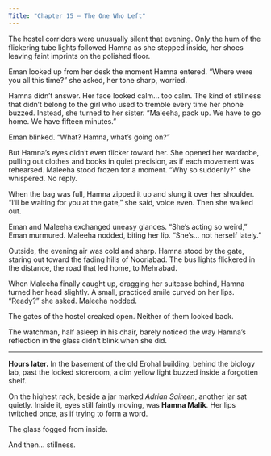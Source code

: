 ```yaml
---
Title: "Chapter 15 — The One Who Left"
---
```


The hostel corridors were unusually silent that evening. Only the hum of the flickering tube lights followed Hamna as she stepped inside, her shoes leaving faint imprints on the polished floor.

Eman looked up from her desk the moment Hamna entered.
“Where were you all this time?” she asked, her tone sharp, worried.

Hamna didn’t answer. Her face looked calm... too calm. The kind of stillness that didn’t belong to the girl who used to tremble every time her phone buzzed.
Instead, she turned to her sister.
“Maleeha, pack up. We have to go home. We have fifteen minutes.”

Eman blinked. “What? Hamna, what’s going on?”

But Hamna’s eyes didn’t even flicker toward her. She opened her wardrobe, pulling out clothes and books in quiet precision, as if each movement was rehearsed.
Maleeha stood frozen for a moment. “Why so suddenly?” she whispered.
No reply.

When the bag was full, Hamna zipped it up and slung it over her shoulder.
“I’ll be waiting for you at the gate,” she said, voice even.
Then she walked out.

Eman and Maleeha exchanged uneasy glances.
“She’s acting so weird,” Eman murmured.
Maleeha nodded, biting her lip. “She’s... not herself lately.”

Outside, the evening air was cold and sharp. Hamna stood by the gate, staring out toward the fading hills of Nooriabad. The bus lights flickered in the distance, the road that led home, to Mehrabad.

When Maleeha finally caught up, dragging her suitcase behind, Hamna turned her head slightly. A small, practiced smile curved on her lips.
“Ready?” she asked.
Maleeha nodded.

The gates of the hostel creaked open. Neither of them looked back.

The watchman, half asleep in his chair, barely noticed the way Hamna’s reflection in the glass didn’t blink when she did.

---

**Hours later.**
In the basement of the old Erohal building, behind the biology lab, past the locked storeroom, a dim yellow light buzzed inside a forgotten shelf.

On the highest rack, beside a jar marked *Adrian Saireen*, another jar sat quietly.
Inside it, eyes still faintly moving, was **Hamna Malik**.
Her lips twitched once, as if trying to form a word.

The glass fogged from inside.

And then... stillness.
